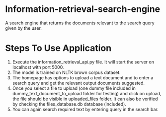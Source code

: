# Information-retrieval-search-engine
A search engine that returns the documents relevant to the search query given by the user.

# Steps To Use Application

1. Execute the information_retrieval_api.py file. It will start the server on localhost with port 5000.
2. The model is trained on NLTK brown corpus dataset.
3. The homepage has options to upload a text document and to enter a search query and get the relevant output documents suggested.
4. Once you select a file to upload (one dummy file included in dummy_text_document_to_upload folder for testing) and click on upload, the file should be visible in uploaded_files folder. It can also be verified by checking the files_database.db database (included).
5. You can again search required text by entering query in the search bar.
